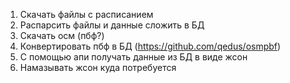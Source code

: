 1. Скачать файлы с расписанием
2. Распарсить файлы и данные сложить в БД
3. Скачать осм (пбф?)
4. Конвертировать пбф в БД (https://github.com/qedus/osmpbf)
5. С помощью апи получать данные из БД в виде жсон
6. Намазывать жсон куда потребуется
